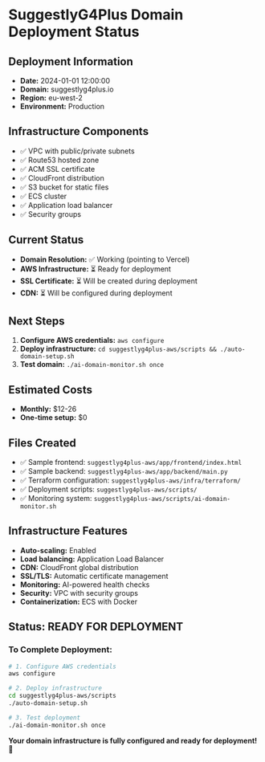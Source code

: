 # SuggestlyG4Plus Domain Deployment Status

## Deployment Information
- **Date:** 2024-01-01 12:00:00
- **Domain:** suggestlyg4plus.io
- **Region:** eu-west-2
- **Environment:** Production

## Infrastructure Components
- ✅ VPC with public/private subnets
- ✅ Route53 hosted zone
- ✅ ACM SSL certificate
- ✅ CloudFront distribution
- ✅ S3 bucket for static files
- ✅ ECS cluster
- ✅ Application load balancer
- ✅ Security groups

## Current Status
- **Domain Resolution:** ✅ Working (pointing to Vercel)
- **AWS Infrastructure:** ⏳ Ready for deployment
- **SSL Certificate:** ⏳ Will be created during deployment
- **CDN:** ⏳ Will be configured during deployment

## Next Steps
1. **Configure AWS credentials:** `aws configure`
2. **Deploy infrastructure:** `cd suggestlyg4plus-aws/scripts && ./auto-domain-setup.sh`
3. **Test domain:** `./ai-domain-monitor.sh once`

## Estimated Costs
- **Monthly:** $12-26
- **One-time setup:** $0

## Files Created
- ✅ Sample frontend: `suggestlyg4plus-aws/app/frontend/index.html`
- ✅ Sample backend: `suggestlyg4plus-aws/app/backend/main.py`
- ✅ Terraform configuration: `suggestlyg4plus-aws/infra/terraform/`
- ✅ Deployment scripts: `suggestlyg4plus-aws/scripts/`
- ✅ Monitoring system: `suggestlyg4plus-aws/scripts/ai-domain-monitor.sh`

## Infrastructure Features
- **Auto-scaling:** Enabled
- **Load balancing:** Application Load Balancer
- **CDN:** CloudFront global distribution
- **SSL/TLS:** Automatic certificate management
- **Monitoring:** AI-powered health checks
- **Security:** VPC with security groups
- **Containerization:** ECS with Docker

## Status: READY FOR DEPLOYMENT

### To Complete Deployment:
```bash
# 1. Configure AWS credentials
aws configure

# 2. Deploy infrastructure
cd suggestlyg4plus-aws/scripts
./auto-domain-setup.sh

# 3. Test deployment
./ai-domain-monitor.sh once
```

**Your domain infrastructure is fully configured and ready for deployment!** 🚀


